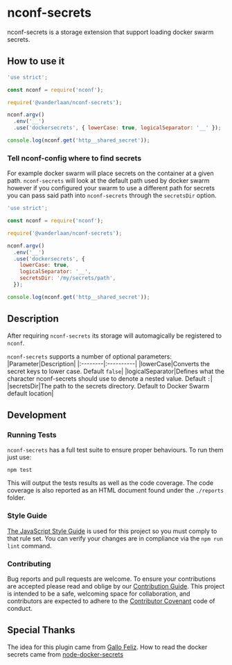 # nconf-secrets

nconf-secrets is a storage extension that support loading docker swarm secrets.

## How to use it

```javascript
'use strict';

const nconf = require('nconf');

require('@vanderlaan/nconf-secrets');

nconf.argv()
  .env('__')
  .use('dockersecrets', { lowerCase: true, logicalSeparator: '__' });

console.log(nconf.get('http__shared_secret'));
```

### Tell nconf-config where to find secrets

For example docker swarm will place secrets on the container at a given path.
`nconf-secrets` will look at the default path used by docker swarm however if you configured your swarm to use a different path for secrets you can pass said path into `nconf-secrets` through the `secretsDir` option.

```javascript
'use strict';

const nconf = require('nconf');

require('@vanderlaan/nconf-secrets');

nconf.argv()
  .env('__')
  .use('dockersecrets', {
    lowerCase: true,
    logicalSeparator: '__',
    secretsDir: '/my/secrets/path',
  });

console.log(nconf.get('http__shared_secret'));
```

## Description

After requiring `nconf-secrets` its storage will automagically be registered to `nconf`.

`nconf-secrets` supports a number of optional parameters:
|Parameter|Description|
|:--------|:----------|
|lowerCase|Converts the secret keys to lower case. Default `false`|
|logicalSeparator|Defines what the character nconf-secrets should use to denote a nested value. Default `:`|
|secretsDir|The path to the secrets directory. Default to Docker Swarm default location|

## Development

### Running Tests

`nconf-secrets` has a full test suite to ensure proper behaviours. To run them just use:
```
npm test
```
This will output the tests results as well as the code coverage. The code coverage is also reported as an HTML document found under the `./reports` folder.

### Style Guide

[The JavaScript Style Guide](https://www.npmjs.com/package/@vanderlaan/eslint-config-vanderlaan) is used for this project so you must comply to that rule set. You can verify your changes are in compliance via the `npm run lint` command.

### Contributing

Bug reports and pull requests are welcome. To ensure your contributions are accepted please read and oblige by our [Contribution Guide](.github/CONTRIBUTING.md).
This project is intended to be a safe, welcoming space for collaboration, and contributors are expected to adhere to the [Contributor Covenant](.github/CODE_OF_CONDUCT.md) code of conduct.


## Special Thanks

The idea for this plugin came from [Gallo Feliz](https://github.com/indexzero/nconf/issues/303).
How to read the docker secrets came from [node-docker-secrets](https://github.com/cloudreach/node-docker-secrets)
